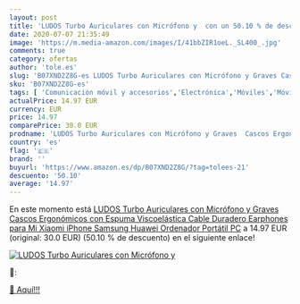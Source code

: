 ```yaml
---
layout: post
title: 'LUDOS Turbo Auriculares con Micrófono y  con un 50.10 % de descuento'
date: 2020-07-07 21:35:49
image: 'https://m.media-amazon.com/images/I/41bbZIR1oeL._SL400_.jpg'
comments: true
category: ofertas
author: 'tole.es'
slug: 'B07XND2Z8G-es LUDOS Turbo Auriculares con Micrófono y Graves Cascos...'
sku: 'B07XND2Z8G-es'
tags: [ 'Comunicación móvil y accesorios','Electrónica','Móviles','Móviles y smartphones libres','iphone', ]
actualPrice: 14.97 EUR
currency: EUR
price: 14.97
comparePrice: 30.0 EUR
prodname: 'LUDOS Turbo Auriculares con Micrófono y Graves  Cascos Ergonómicos  con Espuma Viscoelástica  Cable Duradero Earphones para Mi  Xiaomi  iPhone  Samsung  Huawei  Ordenador  Portátil  PC'
country: 'es'
flag: '🇪🇸'
brand: ''
buyurl: 'https://www.amazon.es/dp/B07XND2Z8G/?tag=tolees-21'
descuento: '50.10'
average: '14.97'
---
```


En este momento está [LUDOS Turbo Auriculares con Micrófono y Graves  Cascos Ergonómicos  con Espuma Viscoelástica  Cable Duradero Earphones para Mi  Xiaomi  iPhone  Samsung  Huawei  Ordenador  Portátil  PC](https://www.amazon.es/dp/B07XND2Z8G/?tag=tolees-21) a 14.97 EUR (original: 30.0 EUR) (50.10 %  de descuento) en el siguiente enlace!

[![LUDOS Turbo Auriculares con Micrófono y ](https://m.media-amazon.com/images/I/41bbZIR1oeL._SL400_.jpg)](https://www.amazon.es/dp/B07XND2Z8G/?tag=tolees-21)

🔎:


[🛒 Aquí!!!](https://www.amazon.es/dp/B07XND2Z8G/?tag=tolees-21)
